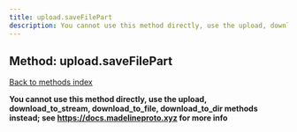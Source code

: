 ```yaml
---
title: upload.saveFilePart
description: You cannot use this method directly, use the upload, download_to_stream, download_to_file, download_to_dir methods instead; see https://docs.madelineproto.xyz for more info
---
```

## Method: upload.saveFilePart  
[Back to methods index](index.md)


**You cannot use this method directly, use the upload, download_to_stream, download_to_file, download_to_dir methods instead; see https://docs.madelineproto.xyz for more info**




